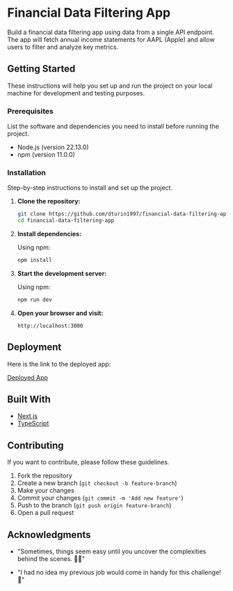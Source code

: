 # Financial Data Filtering App

Build a financial data filtering app using data from a single API endpoint. The app will fetch
annual income statements for AAPL (Apple) and allow users to filter and analyze key metrics.

## Getting Started

These instructions will help you set up and run the project on your local machine for development and testing purposes.

### Prerequisites

List the software and dependencies you need to install before running the project.

- Node.js (version 22.13.0)
- npm (version 11.0.0)

### Installation

Step-by-step instructions to install and set up the project.

1. **Clone the repository:**

   ```sh
   git clone https://github.com/dturin1997/financial-data-filtering-app.git
   cd financial-data-filtering-app
   ```

2. **Install dependencies:**

   Using npm:

   ```sh
   npm install
   ```

3. **Start the development server:**

   Using npm:

   ```sh
   npm run dev
   ```

4. **Open your browser and visit:**

   ```
   http://localhost:3000
   ```

## Deployment

Here is the link to the deployed app:

[Deployed App](https://financial-data-filtering-app.djturin.dev/)

## Built With

- [Next.js](https://nextjs.org/)
- [TypeScript](https://www.typescriptlang.org/)

## Contributing

If you want to contribute, please follow these guidelines.

1. Fork the repository
2. Create a new branch (`git checkout -b feature-branch`)
3. Make your changes
4. Commit your changes (`git commit -m 'Add new feature'`)
5. Push to the branch (`git push origin feature-branch`)
6. Open a pull request

## Acknowledgments

- "Sometimes, things seem easy until you uncover the complexities behind the scenes. 🕵️‍♂️"

- "I had no idea my previous job would come in handy for this challenge! 💪"
